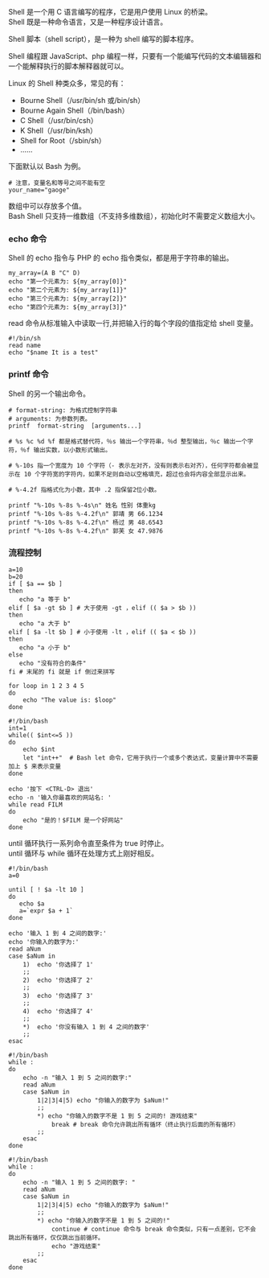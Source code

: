 Shell 是一个用 C 语言编写的程序，它是用户使用 Linux 的桥梁。  
Shell 既是一种命令语言，又是一种程序设计语言。

Shell 脚本（shell script），是一种为 shell 编写的脚本程序。

Shell 编程跟 JavaScript、php 编程一样，只要有一个能编写代码的文本编辑器和一个能解释执行的脚本解释器就可以。

Linux 的 Shell 种类众多，常见的有：

- Bourne Shell（/usr/bin/sh 或/bin/sh）
- Bourne Again Shell（/bin/bash）
- C Shell（/usr/bin/csh）
- K Shell（/usr/bin/ksh）
- Shell for Root（/sbin/sh）
- ……

下面默认以 Bash 为例。

```shell
# 注意，变量名和等号之间不能有空
your_name="gaoge"
```

数组中可以存放多个值。  
Bash Shell 只支持一维数组（不支持多维数组），初始化时不需要定义数组大小。

### echo 命令

Shell 的 echo 指令与 PHP 的 echo 指令类似，都是用于字符串的输出。

```shell
my_array=(A B "C" D)
echo "第一个元素为: ${my_array[0]}"
echo "第二个元素为: ${my_array[1]}"
echo "第三个元素为: ${my_array[2]}"
echo "第四个元素为: ${my_array[3]}"
```

read 命令从标准输入中读取一行,并把输入行的每个字段的值指定给 shell 变量。

```shell
#!/bin/sh
read name
echo "$name It is a test"
```

### printf 命令

Shell 的另一个输出命令。

```shell
# format-string: 为格式控制字符串
# arguments: 为参数列表。
printf  format-string  [arguments...]
```

```shell
# %s %c %d %f 都是格式替代符，％s 输出一个字符串，％d 整型输出，％c 输出一个字符，％f 输出实数，以小数形式输出。

# %-10s 指一个宽度为 10 个字符（- 表示左对齐，没有则表示右对齐），任何字符都会被显示在 10 个字符宽的字符内，如果不足则自动以空格填充，超过也会将内容全部显示出来。

# %-4.2f 指格式化为小数，其中 .2 指保留2位小数。

printf "%-10s %-8s %-4s\n" 姓名 性别 体重kg
printf "%-10s %-8s %-4.2f\n" 郭靖 男 66.1234
printf "%-10s %-8s %-4.2f\n" 杨过 男 48.6543
printf "%-10s %-8s %-4.2f\n" 郭芙 女 47.9876
```

### 流程控制

```shell
a=10
b=20
if [ $a == $b ]
then
   echo "a 等于 b"
elif [ $a -gt $b ] # 大于使用 -gt ，elif (( $a > $b ))
then
   echo "a 大于 b"
elif [ $a -lt $b ] # 小于使用 -lt ，elif (( $a < $b ))
then
   echo "a 小于 b"
else
   echo "没有符合的条件"
fi # 末尾的 fi 就是 if 倒过来拼写
```

```shell
for loop in 1 2 3 4 5
do
    echo "The value is: $loop"
done
```

```shell
#!/bin/bash
int=1
while(( $int<=5 ))
do
    echo $int
    let "int++"  # Bash let 命令，它用于执行一个或多个表达式，变量计算中不需要加上 $ 来表示变量
done
```

```shell
echo '按下 <CTRL-D> 退出'
echo -n '输入你最喜欢的网站名: '
while read FILM
do
    echo "是的！$FILM 是一个好网站"
done
```

until 循环执行一系列命令直至条件为 true 时停止。  
until 循环与 while 循环在处理方式上刚好相反。

```shell
#!/bin/bash
a=0

until [ ! $a -lt 10 ]
do
   echo $a
   a=`expr $a + 1`
done
```

```shell
echo '输入 1 到 4 之间的数字:'
echo '你输入的数字为:'
read aNum
case $aNum in
    1)  echo '你选择了 1'
    ;;
    2)  echo '你选择了 2'
    ;;
    3)  echo '你选择了 3'
    ;;
    4)  echo '你选择了 4'
    ;;
    *)  echo '你没有输入 1 到 4 之间的数字'
    ;;
esac
```

```shell
#!/bin/bash
while :
do
    echo -n "输入 1 到 5 之间的数字:"
    read aNum
    case $aNum in
        1|2|3|4|5) echo "你输入的数字为 $aNum!"
        ;;
        *) echo "你输入的数字不是 1 到 5 之间的! 游戏结束"
            break # break 命令允许跳出所有循环（终止执行后面的所有循环）
        ;;
    esac
done
```

```shell
#!/bin/bash
while :
do
    echo -n "输入 1 到 5 之间的数字: "
    read aNum
    case $aNum in
        1|2|3|4|5) echo "你输入的数字为 $aNum!"
        ;;
        *) echo "你输入的数字不是 1 到 5 之间的!"
            continue # continue 命令与 break 命令类似，只有一点差别，它不会跳出所有循环，仅仅跳出当前循环。
            echo "游戏结束"
        ;;
    esac
done
```
